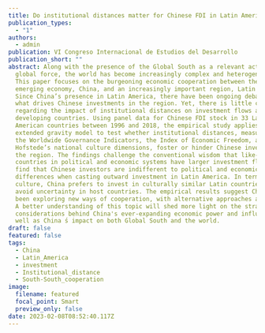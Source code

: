 ```yaml
---
title: Do institutional distances matter for Chinese FDI in Latin America?
publication_types:
  - "1"
authors:
  - admin
publication: VI Congreso Internacional de Estudios del Desarrollo
publication_short: ""
abstract: Along with the presence of the Global South as a relevant actor and
  global force, the world has become increasingly complex and heterogeneous.
  This paper focuses on the burgeoning economic cooperation between the largest
  emerging economy, China, and an increasingly important region, Latin America.
  Since China’s presence in Latin America, there have been ongoing debates on
  what drives Chinese investments in the region. Yet, there is little consensus
  regarding the impact of institutional distances on investment flows among
  developing countries. Using panel data for Chinese FDI stock in 33 Latin
  American countries between 1996 and 2018, the empirical study applies an
  extended gravity model to test whether institutional distances, measured by
  the Worldwide Governance Indicators, the Index of Economic Freedom, and
  Hofstede’s national culture dimensions, foster or hinder Chinese investment in
  the region. The findings challenge the conventional wisdom that like-minded
  countries in political and economic systems have larger investment flows. I
  find that Chinese investors are indifferent to political and economic
  differences when casting outward investment in Latin America. In terms of
  culture, China prefers to invest in culturally similar Latin countries to
  avoid uncertainty in host countries. The empirical results suggest China has
  been exploring new ways of cooperation, with alternative approaches and logic.
  A better understanding of this topic will shed more light on the strategic
  considerations behind China's ever-expanding economic power and influence as
  well as China ́s impact on both Global South and the world.
draft: false
featured: false
tags:
  - China
  - Latin_America
  - investment
  - Institutional_distance
  - South-South_cooperation
image:
  filename: featured
  focal_point: Smart
  preview_only: false
date: 2023-02-08T08:52:40.117Z
---
```

